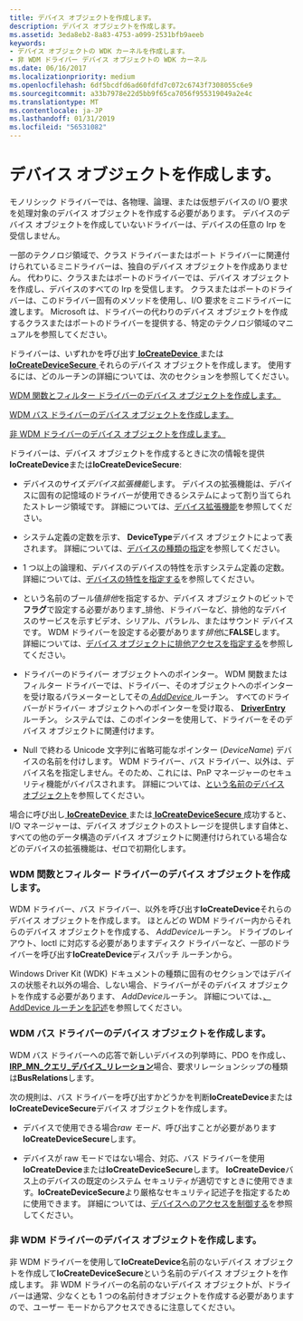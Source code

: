 ```yaml
---
title: デバイス オブジェクトを作成します。
description: デバイス オブジェクトを作成します。
ms.assetid: 3eda8eb2-8a83-4753-a099-2531bfb9aeeb
keywords:
- デバイス オブジェクトの WDK カーネルを作成します。
- 非 WDM ドライバー デバイス オブジェクトの WDK カーネル
ms.date: 06/16/2017
ms.localizationpriority: medium
ms.openlocfilehash: 6df5bcdfd6ad60fdfd7c072c6743f7308055c6e9
ms.sourcegitcommit: a33b7978e22d5bb9f65ca7056f955319049a2e4c
ms.translationtype: MT
ms.contentlocale: ja-JP
ms.lasthandoff: 01/31/2019
ms.locfileid: "56531082"
---
```

# <a name="creating-a-device-object"></a>デバイス オブジェクトを作成します。





モノリシック ドライバーでは、各物理、論理、または仮想デバイスの I/O 要求を処理対象のデバイス オブジェクトを作成する必要があります。 デバイスのデバイス オブジェクトを作成していないドライバーは、デバイスの任意の Irp を受信しません。

一部のテクノロジ領域で、クラス ドライバーまたはポート ドライバーに関連付けられているミニドライバーは、独自のデバイス オブジェクトを作成ありません。 代わりに、クラスまたはポートのドライバーでは、デバイス オブジェクトを作成し、デバイスのすべての Irp を受信します。 クラスまたはポートのドライバーは、このドライバー固有のメソッドを使用し、I/O 要求をミニドライバーに渡します。 Microsoft は、ドライバーの代わりのデバイス オブジェクトを作成するクラスまたはポートのドライバーを提供する、特定のテクノロジ領域のマニュアルを参照してください。

ドライバーは、いずれかを呼び出す[ **IoCreateDevice** ](https://msdn.microsoft.com/library/windows/hardware/ff548397)または[ **IoCreateDeviceSecure** ](https://msdn.microsoft.com/library/windows/hardware/ff548407)それらのデバイス オブジェクトを作成します。 使用するには、どのルーチンの詳細については、次のセクションを参照してください。

[WDM 関数とフィルター ドライバーのデバイス オブジェクトを作成します。](#creating-device-objects-for-wdm-function-and-filter-drivers)

[WDM バス ドライバーのデバイス オブジェクトを作成します。](#creating-device-objects-for-wdm-bus-drivers)

[非 WDM ドライバーのデバイス オブジェクトを作成します。](#creating-device-objects-for-non-wdm-drivers)

ドライバーは、デバイス オブジェクトを作成するときに次の情報を提供**IoCreateDevice**または**IoCreateDeviceSecure**:

-   デバイスのサイズ*デバイス拡張機能*します。 デバイスの拡張機能は、デバイスに固有の記憶域のドライバーが使用できるシステムによって割り当てられたストレージ領域です。 詳細については、[デバイス拡張機能](device-extensions.md)を参照してください。

-   システム定義の定数を示す、 **DeviceType**デバイス オブジェクトによって表されます。 詳細については、[デバイスの種類の指定](specifying-device-types.md)を参照してください。

-   1 つ以上の論理和、デバイスのデバイスの特性を示すシステム定義の定数。 詳細については、[デバイスの特性を指定する](specifying-device-characteristics.md)を参照してください。

-   という名前のブール値*排他*を指定するか、デバイス オブジェクトのビットで**フラグ**で設定する必要があります\_排他、ドライバーなど、排他的なデバイスのサービスを示すビデオ、シリアル、パラレル、またはサウンド デバイスです。 WDM ドライバーを設定する必要があります*排他*に**FALSE**します。 詳細については、[デバイス オブジェクトに排他アクセスを指定する](specifying-exclusive-access-to-device-objects.md)を参照してください。

-   ドライバーのドライバー オブジェクトへのポインター。 WDM 関数またはフィルター ドライバーでは、ドライバー、そのオブジェクトへのポインターを受け取るパラメーターとしてその[ *AddDevice* ](https://msdn.microsoft.com/library/windows/hardware/ff540521)ルーチン。 すべてのドライバーがドライバー オブジェクトへのポインターを受け取る、 [ **DriverEntry** ](https://msdn.microsoft.com/library/windows/hardware/ff544113)ルーチン。 システムでは、このポインターを使用して、ドライバーをそのデバイス オブジェクトに関連付けます。

-   Null で終わる Unicode 文字列に省略可能なポインター (*DeviceName*) デバイスの名前を付けします。 WDM ドライバー、バス ドライバー、以外は、デバイス名を指定しません。そのため、これには、PnP マネージャーのセキュリティ機能がバイパスされます。 詳細については、[という名前のデバイス オブジェクト](named-device-objects.md)を参照してください。

場合に呼び出し[ **IoCreateDevice** ](https://msdn.microsoft.com/library/windows/hardware/ff548397)または[ **IoCreateDeviceSecure** ](https://msdn.microsoft.com/library/windows/hardware/ff548407)成功すると、I/O マネージャーは、デバイス オブジェクトのストレージを提供します自体と、すべての他のデータ構造のデバイス オブジェクトに関連付けられている場合などのデバイスの拡張機能は、ゼロで初期化します。

### <a name="creating-device-objects-for-wdm-function-and-filter-drivers"></a>WDM 関数とフィルター ドライバーのデバイス オブジェクトを作成します。

WDM ドライバー、バス ドライバー、以外を呼び出す**IoCreateDevice**それらのデバイス オブジェクトを作成します。 ほとんどの WDM ドライバー内からそれらのデバイス オブジェクトを作成する、 *AddDevice*ルーチン。 ドライブのレイアウト、Ioctl に対応する必要がありますディスク ドライバーなど、一部のドライバーを呼び出す**IoCreateDevice**ディスパッチ ルーチンから。

Windows Driver Kit (WDK) ドキュメントの種類に固有のセクションではデバイスの状態それ以外の場合、しない場合、ドライバーがそのデバイス オブジェクトを作成する必要があります、 *AddDevice*ルーチン。 詳細については、[、AddDevice ルーチンを記述](writing-an-adddevice-routine.md)を参照してください。

### <a name="creating-device-objects-for-wdm-bus-drivers"></a>WDM バス ドライバーのデバイス オブジェクトを作成します。

WDM バス ドライバーへの応答で新しいデバイスの列挙時に、PDO を作成し、 [ **IRP\_MN\_クエリ\_デバイス\_リレーション**](https://msdn.microsoft.com/library/windows/hardware/ff551670)場合、要求リレーションシップの種類は**BusRelations**します。

次の規則は、バス ドライバーを呼び出すかどうかを判断**IoCreateDevice**または**IoCreateDeviceSecure**デバイス オブジェクトを作成します。

-   デバイスで使用できる場合*raw モード*、呼び出すことが必要があります**IoCreateDeviceSecure**します。

-   デバイスが raw モードではない場合、対応、バス ドライバーを使用**IoCreateDevice**または**IoCreateDeviceSecure**します。 **IoCreateDevice**バス上のデバイスの既定のシステム セキュリティが適切ですときに使用できます。**IoCreateDeviceSecure**より厳格なセキュリティ記述子を指定するために使用できます。 詳細については、[デバイスへのアクセスを制御する](controlling-device-access.md)を参照してください。

### <a name="creating-device-objects-for-non-wdm-drivers"></a>非 WDM ドライバーのデバイス オブジェクトを作成します。

非 WDM ドライバーを使用して**IoCreateDevice**名前のないデバイス オブジェクトを作成して**IoCreateDeviceSecure**という名前のデバイス オブジェクトを作成します。 非 WDM ドライバーの名前のないデバイス オブジェクトが、ドライバーは通常、少なくとも 1 つの名前付きオブジェクトを作成する必要がありますので、ユーザー モードからアクセスできるに注意してください。

 

 




